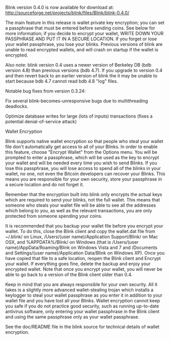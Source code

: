 Blink version 0.4.0 is now available for download at:
http://sourceforge.net/projects/blink/files/Blink/blink-0.4.0/

The main feature in this release is wallet private key encryption;
you can set a passphrase that must be entered before sending coins.
See below for more information; if you decide to encrypt your wallet,
WRITE DOWN YOUR PASSPHRASE AND PUT IT IN A SECURE LOCATION. If you
forget or lose your wallet passphrase, you lose your blinks.
Previous versions of blink are unable to read encrypted wallets,
and will crash on startup if the wallet is encrypted.

Also note: blink version 0.4 uses a newer version of Berkeley DB
(bdb version 4.8) than previous versions (bdb 4.7). If you upgrade
to version 0.4 and then revert back to an earlier version of blink
the it may be unable to start because bdb 4.7 cannot read bdb 4.8
"log" files.


Notable bug fixes from version 0.3.24:

Fix several blink-becomes-unresponsive bugs due to multithreading
deadlocks.

Optimize database writes for large (lots of inputs) transactions
(fixes a potential denial-of-service attack)


Wallet Encryption

Blink supports native wallet encryption so that people who steal your
wallet file don't automatically get access to all of your Blinks.
In order to enable this feature, choose "Encrypt Wallet" from the
Options menu.  You will be prompted to enter a passphrase, which
will be used as the key to encrypt your wallet and will be needed
every time you wish to send Blinks.  If you lose this passphrase,
you will lose access to spend all of the blinks in your wallet,
no one, not even the Bitcoin developers can recover your Blinks.
This means you are responsible for your own security, store your
passphrase in a secure location and do not forget it.

Remember that the encryption built into blink only encrypts the
actual keys which are required to send your blinks, not the full
wallet.  This means that someone who steals your wallet file will
be able to see all the addresses which belong to you, as well as the
relevant transactions, you are only protected from someone spending
your coins.

It is recommended that you backup your wallet file before you
encrypt your wallet.  To do this, close the Blink client and
copy the wallet.dat file from ~/.blink/ on Linux, /Users/(user
name)/Application Support/Blink/ on Mac OSX, and %APPDATA%/Blink/
on Windows (that is /Users/(user name)/AppData/Roaming/Blink on
Windows Vista and 7 and /Documents and Settings/(user name)/Application
Data/Blink on Windows XP).  Once you have copied that file to a
safe location, reopen the Blink client and Encrypt your wallet.
If everything goes fine, delete the backup and enjoy your encrypted
wallet.  Note that once you encrypt your wallet, you will never be
able to go back to a version of the Blink client older than 0.4.

Keep in mind that you are always responsible for your own security.
All it takes is a slightly more advanced wallet-stealing trojan which
installs a keylogger to steal your wallet passphrase as you enter it
in addition to your wallet file and you have lost all your Blinks.
Wallet encryption cannot keep you safe if you do not practice
good security, such as running up-to-date antivirus software, only
entering your wallet passphrase in the Blink client and using the
same passphrase only as your wallet passphrase.

See the doc/README file in the blink source for technical details
of wallet encryption.
